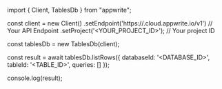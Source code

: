 import { Client, TablesDb } from "appwrite";

const client = new Client()
    .setEndpoint('https://<REGION>.cloud.appwrite.io/v1') // Your API Endpoint
    .setProject('<YOUR_PROJECT_ID>'); // Your project ID

const tablesDb = new TablesDb(client);

const result = await tablesDb.listRows({
    databaseId: '<DATABASE_ID>',
    tableId: '<TABLE_ID>',
    queries: []
});

console.log(result);

